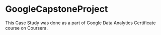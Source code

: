 # GoogleCapstoneProject
This Case Study was done as a part of Google Data Analytics Certificate course on Coursera. 
